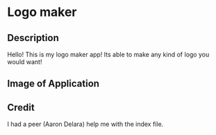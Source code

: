 # Logo maker
## Description
Hello! This is my logo maker app! Its able to make any kind of logo you would want! 
## Image of Application
## Credit
I had a peer (Aaron Delara) help me with the index file.